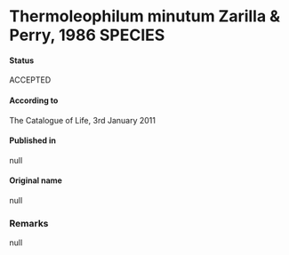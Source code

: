 # Thermoleophilum minutum Zarilla & Perry, 1986 SPECIES

#### Status
ACCEPTED

#### According to
The Catalogue of Life, 3rd January 2011

#### Published in
null

#### Original name
null

### Remarks
null